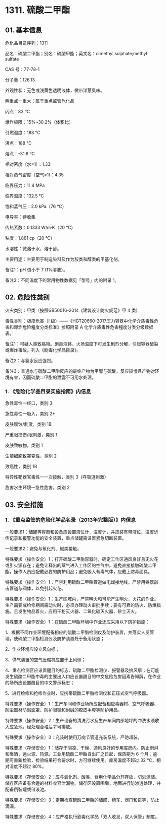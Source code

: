 # 1311. 硫酸二甲酯

## 01. 基本信息

危化品目录序列：1311

品名：硫酸二甲酯；别名：硫酸甲酯；英文名：dimethyl sulphate;methyl sulfate

CAS 号：77-78-1

分子量：126.13

外观性状：无色或浅黄色透明液体，微带洋荵臭味。

两重点一重大：属于重点监管危化品

闪点：83 ℃

爆炸极限：15%~30.2%（体积比）

引燃温度：188 ℃

沸点：188 ℃

熔点：-31.8 ℃

相对密度（水=1）：1.33

相对蒸气密度（空气=1)：4.35

临界压力：11.4 MPa

临界温度：132.5 ℃

饱和蒸气压：2.0 kPa（76 ℃）

电导率：待收集

传热系数：0.1333 W/m·K（20 ℃）

粘度：1.861 cp（20 ℃）

水溶性：微溶于水，溶于醇。

主要用途：主要用于制造染料及作为胺类和醇类的甲基化剂。

备注1：pH 值小于 7 (1%溶液）。

备注2：不同温度下的常用物性数据见「型号」内的附录 1。

## 02. 危险性类别

火灾类别：甲类（按照GB50016-2014《建筑设计防火规范》甲 4 类）

毒性类别：极度危害（I 级）——《HGT20660-2017压力容器中化学介质毒性危害和爆炸危险程度分类标准》参照附录 A 化学介质毒性危害程度分类分级数据表。

备注1：可疑人类致癌物。剧毒液体，火场温度下可发生剧烈分解，引起容器破裂或爆炸事故。列入《剧毒化学品目录》。

备注2：与氨水反应强烈。

备注3：普通水与硫酸二甲酯反应的最终产物为甲醇与硫酸，反应较慢且产物对环境有害，因而硫酸二甲酯的泄露不可用水处理。

### 1. 《危险化学品目录实施指南》内信息

急性毒性一经口，类别 3 

急性毒性一吸入，类别 2* 

皮肤腐蚀/刺激，类别 1B 

严重眼损伤/眼刺激，类别 1 

皮肤致敏物，类别 1 

生殖细胞致突变性，类别 2 

致癌性，类别 1B

特异性靶器官毒性一一次接触，类别 3（呼吸道刺激）

危害水生环境一急性危害，类别 2

## 03. 安全措施

### 1. 《重点监管的危险化学品名录（2013年完整版）》内信息

一般要求1：储罐等容器和设备应设置液位计、温度计，并应装有带液位、温度远传记录和报警功能的安全装置，重点储罐需设置紧急切断装置。

一般要求2：避免与氧化剂、碱类接触。

特殊要求（操作安全）1：打开硫酸二甲酯容器时，确定工作区通风良好且无火花或引火源存在；避免让释出的蒸气进入工作区的空气中。避免直接接触硫酸二甲酯，操作人员应配戴必要的防护用品；避免吸入有毒气体，应戴上防毒面具。

特殊要求（操作安全）1：严禁利用硫酸二甲酯管道做电焊接地线。严禁用铁器敲击管道与阀体，以免引起火花。

特殊要求（操作安全）1：生产区城内，严禁明火和可能产生明火、火花的作业。生产需要或检修期间需动火时，必须办理动火审批手续；要有可靠的防火、防爆措施。且发生物品着火，应用干粉灭火器、二氧化碳灭火器、砂士灭火。

特殊要求（操作安全）1：在硫酸二甲酯环境中作业还应采用以下防护措施：

1、根据不同作业环境配备相应的硫酸二甲酯检测仪及防护装置，并落实人员管理，使硫酸二甲酯检测仪及防护装置处于备用状态；

2、作业环境应设立风向标；

3、供气装置的空气压缩机应置于上风侧；

4、重点检测区应设置醒目的标志、硫酸二甲酯检测仪、报警器及排风扇；在可能发生硫酸二甲酯中毒的主要出入口应设置醒目的中文危险危害因素告知牌，在作业的场所应设置醒目的中文警示标志；

5、进行检修和抢修作业时，应携带硫酸二甲酯检测仪和正压式空气呼吸器。

特殊要求（操作安全）1：生产车间和作业场所应配备相应毒器材、空气呼吸器、防尘器材防溅面罩、防护眼镜和耐碱的胶皮手套等防护用品。

特殊要求（操作安全）2：生产设备的清洗污水及生产车间内部地坪的冲洗水须收入应急池，经处理合格后才可排放。

特殊要求（操作安全）3：充装时使用万向节管道充装系统，严防超装。

特殊要求（存储安全）1：储存于阴凉、干燥、通风良好的专用库房内。防止雨淋和曝晒，远火源、热源。工业用硫酸二甲酯自出厂之日起，保质期为 6 个月；逾期可重新检验，检验结果符合要求时，方可继续使用。库房温度不超过 32 ℃，相对湿度不超过 80%。

特殊要求（存储安全）2：应与氧化剂、酸类、食用化学品分开存放，切忌混储。储存区应备有合适的材料收容泄漏物。储存区设置围堰，地面进行防渗透处理，并配备倒裝罐或储液池。

特殊要求（存储安全）3：定期检查硫酸二甲酯的储饉、槽车、阀门和泵等，防止滴漏。

特殊要求（存储安全）4：应严格执行剧毒化学品「双人收发，双人保管」制度。

